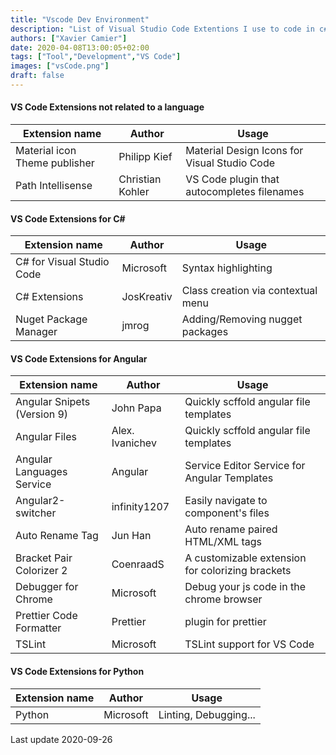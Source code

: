 ```yaml
---
title: "Vscode Dev Environment"
description: "List of Visual Studio Code Extentions I use to code in c# and Angular."
authors: ["Xavier Camier"]
date: 2020-04-08T13:00:05+02:00
tags: ["Tool","Development","VS Code"]
images: ["vsCode.png"]
draft: false
---
```


#### VS Code Extensions not related to a language

| Extension name                 | Author           | Usage                                        |
| ------------------------------ |------------------| ---------------------------------------------|
| Material icon Theme publisher  | Philipp Kief     | Material Design Icons for Visual Studio Code |
| Path Intellisense              | Christian Kohler | VS Code plugin that autocompletes filenames  |


#### VS Code Extensions for C#

| Extension name                 | Author           | Usage                                        |
| ------------------------------ |------------------| ---------------------------------------------|
| C# for Visual Studio Code      | Microsoft        | Syntax highlighting                          |
| C# Extensions                  | JosKreativ       | Class creation via contextual menu           |
| Nuget Package Manager          | jmrog            | Adding/Removing nugget packages              |


#### VS Code Extensions for Angular

| Extension name                 | Author           | Usage                                             |
| ------------------------------ |------------------| --------------------------------------------------|
| Angular Snipets (Version 9)    | John Papa        | Quickly scffold angular file templates            |
| Angular Files                  | Alex. Ivanichev  | Quickly scffold angular file templates            |
| Angular Languages Service      | Angular          | Service Editor Service for Angular Templates      |
| Angular2-switcher              | infinity1207     | Easily navigate to component's files              |
| Auto Rename Tag                | Jun Han          | Auto rename paired HTML/XML tags                  |
| Bracket Pair Colorizer 2       | CoenraadS        | A customizable extension for colorizing brackets  |
| Debugger for Chrome            | Microsoft        | Debug your js code in the chrome browser          |
| Prettier Code Formatter        | Prettier         | plugin for prettier                               |
| TSLint                         | Microsoft        | TSLint support for VS Code                        |


#### VS Code Extensions for Python

| Extension name                 | Author           | Usage                                        |
| ------------------------------ |------------------| ---------------------------------------------|
| Python                         | Microsoft        | Linting, Debugging...                        |


Last update 2020-09-26